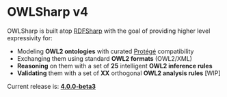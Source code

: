 # OWLSharp v4

OWLSharp is built atop <a href="https://github.com/mdesalvo/RDFSharp">RDFSharp</a> with the goal of providing higher level expressivity for:
<ul>
  <li>Modeling <b>OWL2 ontologies</b> with curated <a href="https://protege.stanford.edu/">Protégé</a> compatibility</li>
  <li>Exchanging them using standard <b>OWL2 formats</b> (OWL2/XML)</li>
  <li><b>Reasoning</b> on them with a set of <b>25</b> intelligent <b>OWL2 inference rules</b></li>
  <li><b>Validating</b> them with a set of <b>XX</b> orthogonal <b>OWL2 analysis rules</b> [WIP]</li> 
</ul>


Current release is: <a href="https://github.com/mdesalvo/OWLSharp/releases/tag/v4.0.0-beta3"><b>4.0.0-beta3</b></a>
